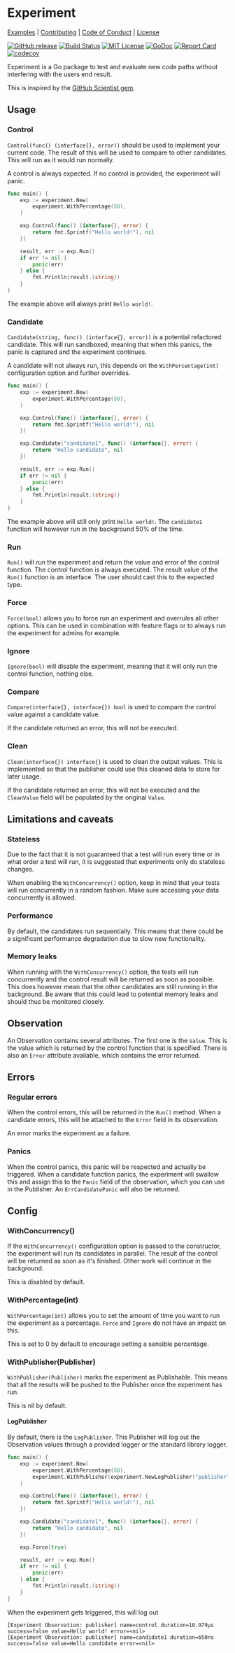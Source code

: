 # Experiment

[Examples](_examples) | [Contributing](CONTRIBUTING.md) | [Code of Conduct](.github/CODE_OF_CONDUCT.md) | [License](LICENSE)

[![GitHub release](https://img.shields.io/github/tag/jelmersnoeck/experiment.svg?label=latest)](https://github.com/jelmersnoeck/experiment/releases)
[![Build Status](https://travis-ci.org/jelmersnoeck/experiment.svg?branch=master)](https://travis-ci.org/jelmersnoeck/experiment)
[![MIT License](https://img.shields.io/badge/license-MIT-blue.svg)](LICENSE)
[![GoDoc](https://godoc.org/github.com/jelmersnoeck/experiment?status.svg)](https://godoc.org/github.com/jelmersnoeck/experiment)
[![Report Card](https://goreportcard.com/badge/github.com/jelmersnoeck/experiment)](https://goreportcard.com/report/github.com/jelmersnoeck/experiment)
[![codecov](https://codecov.io/gh/jelmersnoeck/experiment/branch/master/graph/badge.svg)](https://codecov.io/gh/jelmersnoeck/experiment)

Experiment is a Go package to test and evaluate new code paths without
interfering with the users end result.

This is inspired by the [GitHub Scientist gem](https://github.com/github/scientist).

## Usage

### Control

`Control(func() (interface{}, error))` should be used to implement your current
code. The result of this will be used to compare to other candidates. This will
run as it would run normally.

A control is always expected. If no control is provided, the experiment will
panic.

```go
func main() {
	exp := experiment.New(
		experiment.WithPercentage(50),
	)

	exp.Control(func() (interface{}, error) {
		return fmt.Sprintf("Hello world!"), nil
	})

	result, err := exp.Run()
	if err != nil {
		panic(err)
	} else {
		fmt.Println(result.(string))
	}
}
```

The example above will always print `Hello world!`.

### Candidate

`Candidate(string, func() (interface{}, error))` is a potential refactored
candidate. This will run sandboxed, meaning that when this panics, the panic
is captured and the experiment continues.

A candidate will not always run, this depends on the `WithPercentage(int)`
configuration option and further overrides.

```go
func main() {
	exp := experiment.New(
		experiment.WithPercentage(50),
	)

	exp.Control(func() (interface{}, error) {
		return fmt.Sprintf("Hello world!"), nil
	})

	exp.Candidate("candidate1", func() (interface{}, error) {
		return "Hello candidate", nil
	})

	result, err := exp.Run()
	if err != nil {
		panic(err)
	} else {
		fmt.Println(result.(string))
	}
}
```

The example above will still only print `Hello world!`. The `candidate1`
function will however run in the background 50% of the time.

### Run

`Run()` will run the experiment and return the value and error of the control
function. The control function is always executed. The result value of the
`Run()` function is an interface. The user should cast this to the expected
type.

### Force

`Force(bool)` allows you to force run an experiment and overrules all other
options. This can be used in combination with feature flags or to always run
the experiment for admins for example.

### Ignore

`Ignore(bool)` will disable the experiment, meaning that it will only run the
control function, nothing else.

### Compare

`Compare(interface{}, interface{}) bool` is used to compare the control value
against a candidate value.

If the candidate returned an error, this will not be executed.

### Clean

`Clean(interface{}) interface{}` is used to clean the output values. This is
implemented so that the publisher could use this cleaned data to store for later
usage.

If the candidate returned an error, this will not be executed and the
`CleanValue` field will be populated by the original `Value`.

## Limitations and caveats

### Stateless

Due to the fact that it is not guaranteed that a test will run every time or in
what order a test will run, it is suggested that experiments only do stateless
changes.

When enabling the `WithConcurrency()` option, keep in mind that your tests will
run concurrently in a random fashion. Make sure accessing your data concurrently
is allowed.

### Performance

By default, the candidates run sequentially. This means that there could be a
significant performance degradation due to slow new functionality.

### Memory leaks

When running with the `WithConcurrency()` option, the tests will run
concurrently and the control result will be returned as soon as possible. This
does however mean that the other candidates are still running in the background.
Be aware that this could lead to potential memory leaks and should thus be
monitored closely.

## Observation

An Observation contains several attributes. The first one is the `Value`. This
is the value which is returned by the control function that is specified. There
is also an `Error` attribute available, which contains the error returned.

## Errors

### Regular errors

When the control errors, this will be returned in the `Run()` method. When a
candidate errors, this will be attached to the `Error` field in its observation.

An error marks the experiment as a failure.

### Panics

When the control panics, this panic will be respected and actually be triggered.
When a candidate function panics, the experiment will swallow this and assign
this to the `Panic` field of the observation, which you can use in the
Publisher. An `ErrCandidatePanic` will also be returned.

## Config

### WithConcurrency()

If the `WithConcurrency()` configuration option is passed to the constructor,
the experiment will run its candidates in parallel. The result of the control
will be returned as soon as it's finished. Other work will continue in the
background.

This is disabled by default.

### WithPercentage(int)

`WithPercentage(int)` allows you to set the amount of time you want to run the
experiment as a percentage. `Force` and `Ignore` do not have an impact on this.

This is set to 0 by default to encourage setting a sensible percentage.

### WithPublisher(Publisher)

`WithPublisher(Publisher)` marks the experiment as Publishable. This means that
all the results will be pushed to the Publisher once the experiment has run.

This is nil by default.

#### LogPublisher

By default, there is the `LogPublisher`. This Publisher will log out the
Observation values through a provided logger or the standard library logger.


```go
func main() {
	exp := experiment.New(
		experiment.WithPercentage(50),
		experiment.WithPublisher(experiment.NewLogPublisher("publisher", nil)),
	)

	exp.Control(func() (interface{}, error) {
		return fmt.Sprintf("Hello world!"), nil
	})

	exp.Candidate("candidate1", func() (interface{}, error) {
		return "Hello candidate", nil
	})

	exp.Force(true)

	result, err := exp.Run()
	if err != nil {
		panic(err)
	} else {
		fmt.Println(result.(string))
	}
}
```

When the experiment gets triggered, this will log out

```
[Experiment Observation: publisher] name=control duration=10.979µs success=false value=Hello world! error=<nil>
[Experiment Observation: publisher] name=candidate1 duration=650ns success=false value=Hello candidate error=<nil>
```
